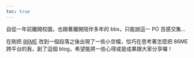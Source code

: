 ```yaml
---
toc: true
---
```

自從一年前離開校園，也跟著離開陪伴多年的 bbs，只能說這一 PO 百感交集...

在剛把 [86ME](https://github.com/Sayter99/86ME) 改到一個段落之後出現了一些小空檔，恰巧在思考著怎麼把 86ME 跨平台的我，創了這個 blog，希望能將一些心得或是成果跟大家分享囉！